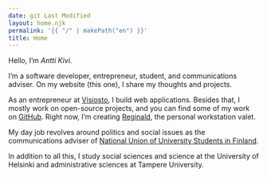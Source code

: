 ```yaml
---
date: git Last Modified
layout: home.njk
permalink: '{{ "/" | makePath("en") }}'
title: Home
---
```


Hello, I’m _Antti Kivi_.

I’m a software developer, entrepreneur, student, and communications adviser. On
my website (this one), I share my thoughts and projects.

As an entrepreneur at [Visiosto](https://www.visiosto.fi/en), I build web
applications. Besides that, I mostly work on open-source projects, and you can
find some of my work on [GitHub](https://github.com/anttikivi). Right now, I’m
creating [Reginald](https://github.com/get-reginald/reginald), the personal
workstation valet.

My day job revolves around politics and social issues as the communications
adviser of
[National Union of University Students in Finland](https://syl.fi/en).

In addition to all this, I study social sciences and science at the University
of Helsinki and administrative sciences at Tampere University.

